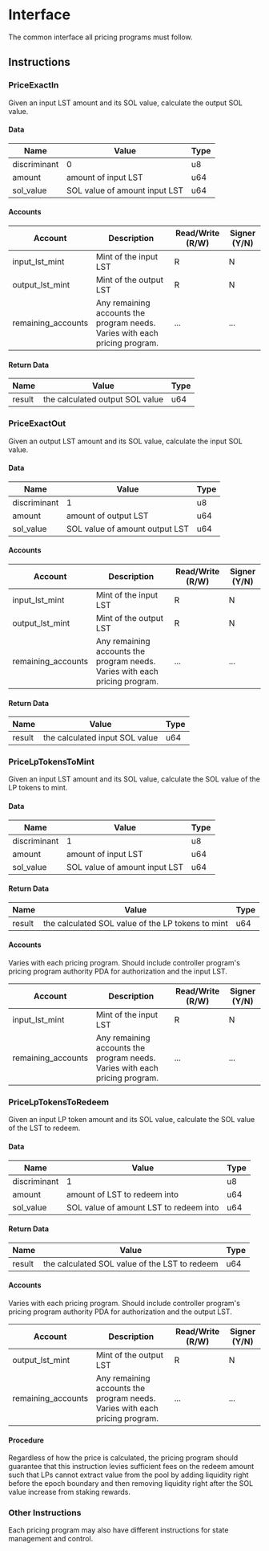 # Interface

The common interface all pricing programs must follow.

## Instructions

### PriceExactIn

Given an input LST amount and its SOL value, calculate the output SOL value.

#### Data

| Name         | Value                         | Type |
| ------------ | ----------------------------- | ---- |
| discriminant | 0                             | u8   |
| amount       | amount of input LST           | u64  |
| sol_value    | SOL value of amount input LST | u64  |

#### Accounts

| Account            | Description                                                                 | Read/Write (R/W) | Signer (Y/N) |
| ------------------ | --------------------------------------------------------------------------- | ---------------- | ------------ |
| input_lst_mint     | Mint of the input LST                                                       | R                | N            |
| output_lst_mint    | Mint of the output LST                                                      | R                | N            |
| remaining_accounts | Any remaining accounts the program needs. Varies with each pricing program. | ...              | ...          |

#### Return Data

| Name   | Value                           | Type |
| ------ | ------------------------------- | ---- |
| result | the calculated output SOL value | u64  |

### PriceExactOut

Given an output LST amount and its SOL value, calculate the input SOL value.

#### Data

| Name         | Value                          | Type |
| ------------ | ------------------------------ | ---- |
| discriminant | 1                              | u8   |
| amount       | amount of output LST           | u64  |
| sol_value    | SOL value of amount output LST | u64  |

#### Accounts

| Account            | Description                                                                 | Read/Write (R/W) | Signer (Y/N) |
| ------------------ | --------------------------------------------------------------------------- | ---------------- | ------------ |
| input_lst_mint     | Mint of the input LST                                                       | R                | N            |
| output_lst_mint    | Mint of the output LST                                                      | R                | N            |
| remaining_accounts | Any remaining accounts the program needs. Varies with each pricing program. | ...              | ...          |

#### Return Data

| Name   | Value                          | Type |
| ------ | ------------------------------ | ---- |
| result | the calculated input SOL value | u64  |

### PriceLpTokensToMint

Given an input LST amount and its SOL value, calculate the SOL value of the LP tokens to mint.

#### Data

| Name         | Value                         | Type |
| ------------ | ----------------------------- | ---- |
| discriminant | 1                             | u8   |
| amount       | amount of input LST           | u64  |
| sol_value    | SOL value of amount input LST | u64  |

#### Return Data

| Name   | Value                                             | Type |
| ------ | ------------------------------------------------- | ---- |
| result | the calculated SOL value of the LP tokens to mint | u64  |

#### Accounts

Varies with each pricing program. Should include controller program's pricing program authority PDA for authorization and the input LST.

| Account            | Description                                                                 | Read/Write (R/W) | Signer (Y/N) |
| ------------------ | --------------------------------------------------------------------------- | ---------------- | ------------ |
| input_lst_mint     | Mint of the input LST                                                       | R                | N            |
| remaining_accounts | Any remaining accounts the program needs. Varies with each pricing program. | ...              | ...          |

### PriceLpTokensToRedeem

Given an input LP token amount and its SOL value, calculate the SOL value of the LST to redeem.

#### Data

| Name         | Value                                  | Type |
| ------------ | -------------------------------------- | ---- |
| discriminant | 1                                      | u8   |
| amount       | amount of LST to redeem into           | u64  |
| sol_value    | SOL value of amount LST to redeem into | u64  |

#### Return Data

| Name   | Value                                         | Type |
| ------ | --------------------------------------------- | ---- |
| result | the calculated SOL value of the LST to redeem | u64  |

#### Accounts

Varies with each pricing program. Should include controller program's pricing program authority PDA for authorization and the output LST.

| Account            | Description                                                                 | Read/Write (R/W) | Signer (Y/N) |
| ------------------ | --------------------------------------------------------------------------- | ---------------- | ------------ |
| output_lst_mint    | Mint of the output LST                                                      | R                | N            |
| remaining_accounts | Any remaining accounts the program needs. Varies with each pricing program. | ...              | ...          |

#### Procedure

Regardless of how the price is calculated, the pricing program should guarantee that this instruction levies sufficient fees on the redeem amount such that LPs cannot extract value from the pool by adding liquidity right before the epoch boundary and then removing liquidity right after the SOL value increase from staking rewards.

### Other Instructions

Each pricing program may also have different instructions for state management and control.
